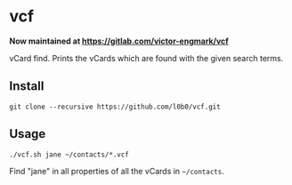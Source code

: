 vcf
===

**Now maintained at https://gitlab.com/victor-engmark/vcf**

vCard find. Prints the vCards which are found with the given search terms.

Install
-------

    git clone --recursive https://github.com/l0b0/vcf.git

Usage
-----

    ./vcf.sh jane ~/contacts/*.vcf

Find "jane" in all properties of all the vCards in `~/contacts`.
